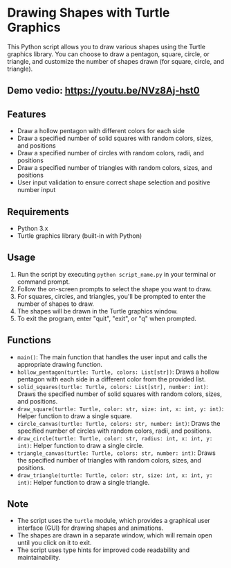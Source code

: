# Drawing Shapes with Turtle Graphics

This Python script allows you to draw various shapes using the Turtle graphics library. You can choose to draw a pentagon, square, circle, or triangle, and customize the number of shapes drawn (for square, circle, and triangle).

## Demo vedio: https://youtu.be/NVz8Aj-hst0

## Features

- Draw a hollow pentagon with different colors for each side
- Draw a specified number of solid squares with random colors, sizes, and positions
- Draw a specified number of circles with random colors, radii, and positions
- Draw a specified number of triangles with random colors, sizes, and positions
- User input validation to ensure correct shape selection and positive number input

## Requirements

- Python 3.x
- Turtle graphics library (built-in with Python)

## Usage

1. Run the script by executing `python script_name.py` in your terminal or command prompt.
2. Follow the on-screen prompts to select the shape you want to draw.
3. For squares, circles, and triangles, you'll be prompted to enter the number of shapes to draw.
4. The shapes will be drawn in the Turtle graphics window.
5. To exit the program, enter "quit", "exit", or "q" when prompted.

## Functions

- `main()`: The main function that handles the user input and calls the appropriate drawing function.
- `hollow_pentagon(turtle: Turtle, colors: List[str])`: Draws a hollow pentagon with each side in a different color from the provided list.
- `solid_squares(turtle: Turtle, colors: List[str], number: int)`: Draws the specified number of solid squares with random colors, sizes, and positions.
- `draw_square(turtle: Turtle, color: str, size: int, x: int, y: int)`: Helper function to draw a single square.
- `circle_canvas(turtle: Turtle, colors: str, number: int)`: Draws the specified number of circles with random colors, radii, and positions.
- `draw_circle(turtle: Turtle, color: str, radius: int, x: int, y: int)`: Helper function to draw a single circle.
- `triangle_canvas(turtle: Turtle, colors: str, number: int)`: Draws the specified number of triangles with random colors, sizes, and positions.
- `draw_triangle(turtle: Turtle, color: str, size: int, x: int, y: int)`: Helper function to draw a single triangle.

## Note

- The script uses the `turtle` module, which provides a graphical user interface (GUI) for drawing shapes and animations.
- The shapes are drawn in a separate window, which will remain open until you click on it to exit.
- The script uses type hints for improved code readability and maintainability.
